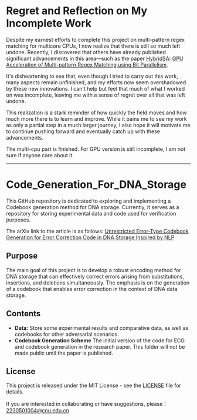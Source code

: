 # Regret and Reflection on My Incomplete Work

Despite my earnest efforts to complete this project on multi-pattern regex matching for multicore CPUs, I now realize that there is still so much left undone. Recently, I discovered that others have already published significant advancements in this area—such as the paper [HybridSA: GPU Acceleration of Multi-pattern Regex Matching using Bit Parallelism](https://dl.acm.org/doi/pdf/10.1145/3689771).

It's disheartening to see that, even though I tried to carry out this work, many aspects remain unfinished, and my efforts now seem overshadowed by these new innovations. I can't help but feel that much of what I worked on was incomplete, leaving me with a sense of regret over all that was left undone.

This realization is a stark reminder of how quickly the field moves and how much more there is to learn and improve. While it pains me to see my work as only a partial step in a much larger journey, I also hope it will motivate me to continue pushing forward and eventually catch up with these advancements.

The multi-cpu part is finished. For GPU version is still incomplete, I am not sure if anyone care about it.
 
---

# Code_Generation_For_DNA_Storage

This GitHub repository is dedicated to exploring and implementing a Codebook generation method for DNA storage. Currently, it serves as a repository for storing experimental data and code used for verification purposes.

The arXiv link to the article is as follows: [Unrestricted Error-Type Codebook Generation for Error Correction Code in DNA Storage Inspired by NLP](https://arxiv.org/abs/2401.15915) 
## Purpose

The main goal of this project is to develop a robust encoding method for DNA storage that can effectively correct errors arising from substitutions, insertions, and deletions simultaneously. The emphasis is on the generation of a codebook that enables error correction in the context of DNA data storage.

## Contents
- **Data:** Store some experimental results and comparative data, as well as codebooks for other adversarial scenarios.
- **Codebook Generation Scheme** The initial version of the code for ECG and codebook generation in the research paper. This folder will not be made public until the paper is published. 
 

## License

This project is released under the MIT License - see the [LICENSE](LICENSE) file for details.

If you are interested in collaborating or have suggestions, please：
[2230501004@cnu.edu.cn](mailto:2230501004@cnu.edu.cn)
